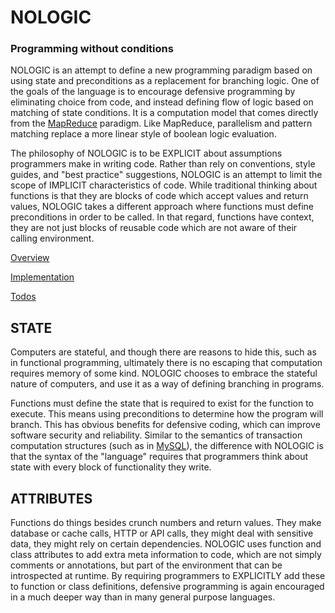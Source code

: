 
# NOLOGIC

### Programming without conditions

NOLOGIC is an attempt to define a new programming paradigm based on using state 
and preconditions as a replacement for branching logic. One of the goals of the language 
is to encourage defensive programming by eliminating choice from code, and instead defining
flow of logic based on matching of state conditions. It is a computation model that comes 
directly from the [MapReduce](https://en.wikipedia.org/wiki/MapReduce) paradigm. Like MapReduce, parallelism and pattern matching 
replace a more linear style of boolean logic evaluation.

The philosophy of NOLOGIC is to be EXPLICIT about assumptions programmers make in writing code. 
Rather than rely on conventions, style guides, and "best practice" suggestions, NOLOGIC is an 
attempt to limit the scope of IMPLICIT characteristics of code. While traditional thinking about 
functions is that they are blocks of code which accept values and return values, NOLOGIC takes 
a different approach where functions must define preconditions in order to be called. In that regard, 
functions have context, they are not just blocks of reusable code which are not aware of their calling
environment.


[Overview](docs/OVERVIEW.md)

[Implementation](docs/IMPLEMENTATION.md)

[Todos](docs/TODO.md)


## STATE
 
Computers are stateful, and though there are reasons to hide this, such as in functional programming,
ultimately there is no escaping that computation requires memory of some kind. NOLOGIC chooses to 
embrace the stateful nature of computers, and use it as a way of defining branching in programs. 

Functions must define the state that is required to exist for the function to execute. This means 
using preconditions to determine how the program will branch. This has obvious benefits for 
defensive coding, which can improve software security and reliability.  Similar to the semantics of 
transaction computation structures (such as in [MySQL](https://dev.mysql.com/doc/refman/8.0/en/sql-transactional-statements.html)), the difference with NOLOGIC is that the syntax of the "language"
requires that programmers think about state with every block of functionality they write.


## ATTRIBUTES

Functions do things besides crunch numbers and return values. They make database or cache calls,
HTTP or API calls, they might deal with sensitive data, they might rely on certain dependencies.
NOLOGIC uses function and class attributes to add extra meta information to code, which are not
simply comments or annotations, but part of the environment that can be introspected at runtime.
By requiring programmers to EXPLICITLY add these to function or class definitions, 
defensive programming is again encouraged in a much deeper way than in many general purpose languages.


